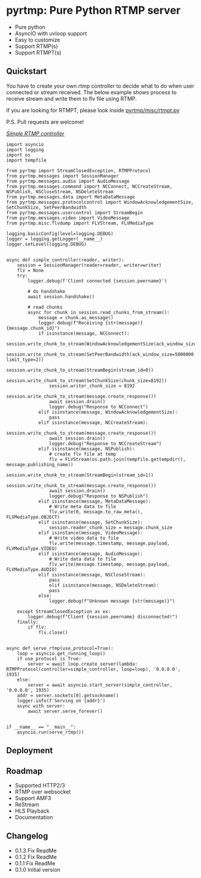 # pyrtmp: Pure Python RTMP server    
  
- Pure python  
- AsyncIO with uvloop support  
- Easy to customize  
- Support RTMP(s)  
- Support RTMPT(s)  
  
## Quickstart  
  
You have to create your own rtmp controller to decide what to do when user connected or stream received.  The below example shows process to receive stream and write them to flv file using RTMP.

If you are looking for RTMPT, please look inside [pyrtmp/misc/rtmpt.py](https://github.com/Eittipat/pyrtmp/blob/master/pyrtmp/misc/rtmpt.py)

P.S. Pull requests are welcome!

[*Simple RTMP controller*](https://github.com/Eittipat/pyrtmp/blob/master/pyrtmp/rtmp.py)


    import asyncio  
    import logging  
    import os  
    import tempfile  
      
    from pyrtmp import StreamClosedException, RTMPProtocol  
    from pyrtmp.messages import SessionManager  
    from pyrtmp.messages.audio import AudioMessage  
    from pyrtmp.messages.command import NCConnect, NCCreateStream, NSPublish, NSCloseStream, NSDeleteStream  
    from pyrtmp.messages.data import MetaDataMessage  
    from pyrtmp.messages.protocolcontrol import WindowAcknowledgementSize, SetChunkSize, SetPeerBandwidth  
    from pyrtmp.messages.usercontrol import StreamBegin  
    from pyrtmp.messages.video import VideoMessage  
    from pyrtmp.misc.flvdump import FLVStream, FLVMediaType  
      
    logging.basicConfig(level=logging.DEBUG)  
    logger = logging.getLogger(__name__)  
    logger.setLevel(logging.DEBUG)  
      
      
    async def simple_controller(reader, writer):  
        session = SessionManager(reader=reader, writer=writer)  
        flv = None  
        try:  
            logger.debug(f'Client connected {session.peername}')  
      
            # do handshake  
            await session.handshake()  
      
            # read chunks  
            async for chunk in session.read_chunks_from_stream():
                message = chunk.as_message()  
                logger.debug(f"Receiving {str(message)} {message.chunk_id}")  
                if isinstance(message, NCConnect):  
                    session.write_chunk_to_stream(WindowAcknowledgementSize(ack_window_size=5000000))  
                    session.write_chunk_to_stream(SetPeerBandwidth(ack_window_size=5000000, limit_type=2))  
                    session.write_chunk_to_stream(StreamBegin(stream_id=0))  
                    session.write_chunk_to_stream(SetChunkSize(chunk_size=8192))  
                    session.writer_chunk_size = 8192  
                    session.write_chunk_to_stream(message.create_response())  
                    await session.drain()  
                    logger.debug("Response to NCConnect")  
                elif isinstance(message, WindowAcknowledgementSize):  
                    pass  
                elif isinstance(message, NCCreateStream):  
                    session.write_chunk_to_stream(message.create_response())  
                    await session.drain()  
                    logger.debug("Response to NCCreateStream")  
                elif isinstance(message, NSPublish):  
                    # create flv file at temp  
                    flv = FLVStream(os.path.join(tempfile.gettempdir(), message.publishing_name))  
                    session.write_chunk_to_stream(StreamBegin(stream_id=1))  
                    session.write_chunk_to_stream(message.create_response())  
                    await session.drain()  
                    logger.debug("Response to NSPublish")  
                elif isinstance(message, MetaDataMessage):  
                    # Write meta data to file  
                    flv.write(0, message.to_raw_meta(), FLVMediaType.OBJECT)  
                elif isinstance(message, SetChunkSize):  
                    session.reader_chunk_size = message.chunk_size  
                elif isinstance(message, VideoMessage):  
                    # Write video data to file  
                    flv.write(message.timestamp, message.payload, FLVMediaType.VIDEO)  
                elif isinstance(message, AudioMessage):  
                    # Write data data to file  
                    flv.write(message.timestamp, message.payload, FLVMediaType.AUDIO)  
                elif isinstance(message, NSCloseStream):  
                    pass  
                    elif isinstance(message, NSDeleteStream):  
                    pass  
                else:  
                    logger.debug(f"Unknown message {str(message)}")  
      
        except StreamClosedException as ex:  
            logger.debug(f"Client {session.peername} disconnected!")  
        finally:  
            if flv:  
                flv.close()  
      
      
    async def serve_rtmp(use_protocol=True):  
        loop = asyncio.get_running_loop()  
        if use_protocol is True:  
            server = await loop.create_server(lambda: RTMPProtocol(controller=simple_controller, loop=loop), '0.0.0.0', 1935)  
        else:  
            server = await asyncio.start_server(simple_controller, '0.0.0.0', 1935)  
        addr = server.sockets[0].getsockname()  
        logger.info(f'Serving on {addr}')  
        async with server:  
            await server.serve_forever()  
      
      
    if __name__ == "__main__":  
        asyncio.run(serve_rtmp())


 

## Deployment  

  
## Roadmap  
- Supported HTTP2/3  
- RTMP over websocket  
- Support AMF3  
- ReStream  
- HLS Playback  
- Documentation  
  
## Changelog  
- 0.1.3 Fix ReadMe
- 0.1.2 Fix ReadMe
- 0.1.1 Fix ReadMe
- 0.1.0 Initial version

